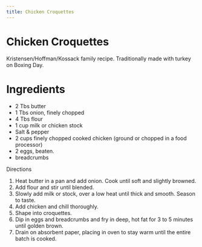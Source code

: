 ```yaml
---
title: Chicken Croquettes
---
```


# Chicken Croquettes

Kristensen/Hoffman/Kossack family recipe. Traditionally made with turkey on Boxing Day.

# Ingredients

- 2 Tbs butter
- 1 Tbs onion, finely chopped
- 4 Tbs flour
- 1 cup milk or chicken stock
- Salt & pepper
- 2 cups finely chopped cooked chicken (ground or chopped in a food processor)
- 2 eggs, beaten.
- breadcrumbs

Directions

1. Heat butter in a pan and add onion. Cook until soft and slightly browned.
2. Add flour and stir until blended.
3. Slowly add milk or stock, over a low heat until thick and smooth. Season to taste.
4. Add chicken and chill thoroughly.
5. Shape into croquettes.
6. Dip in eggs and breadcrumbs and fry in deep, hot fat for 3 to 5 minutes until golden brown.
7. Drain on absorbent paper, placing in oven to stay warm until the entire batch is cooked.